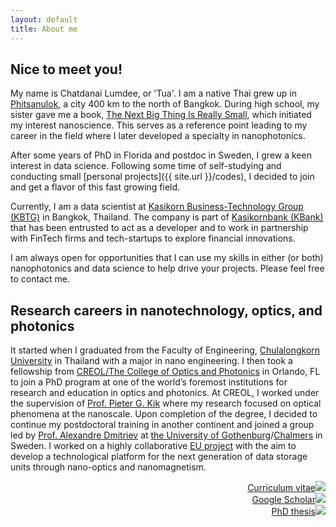 ```yaml
---
layout: default
title: About me
---
```


## Nice to meet you!
My name is Chatdanai Lumdee, or 'Tua'. I am a native Thai grew up in [Phitsanulok](https://www.google.com/maps/place/Phitsanulok,+Nai+Mueang,+Mueang+Phitsanulok+District,+Phitsanulok+65000,+Thailand/@11.8104278,100.9371339,5.71z/data=!4m5!3m4!1s0x30df97e77e746631:0x371aaafbdf6cd038!8m2!3d16.8211238!4d100.2658516), a city 400 km to the north of Bangkok. During high school, my sister gave me a book, [The Next Big Thing Is Really Small](https://www.amazon.com/Next-Thing-Really-Small-Nanotechnology/dp/1400046890), which initiated my interest nanoscience. This serves as a reference point leading to my career in the field where I later developed a specialty in nanophotonics.

After some years of PhD in Florida and postdoc in Sweden, I grew a keen interest in data science. Following some time of self-studying and conducting small [personal projects]({{ site.url }}/codes), I decided to join and get a flavor of this fast growing field.

Currently, I am a data scientist at [Kasikorn Business-Technology Group (KBTG)](http://www.kbtg.tech/en) in Bangkok, Thailand. The company is part of [Kasikornbank (KBank)](https://en.wikipedia.org/wiki/Kasikornbank) that has been entrusted to act as a developer and to work in partnership with FinTech firms and tech-startups to explore financial innovations.

I am always open for opportunities that I can use my skills in either (or both) nanophotonics and data science to help drive your projects. Please feel free to contact me.


## Research careers in nanotechnology, optics, and photonics
It started when I graduated from the Faculty of Engineering, [Chulalongkorn University](http://www.chula.ac.th/en/) in Thailand with a major in nano engineering. I then took a fellowship from [CREOL/The College of Optics and Photonics](http://www.creol.ucf.edu/) in Orlando, FL to join a PhD program at one of the world’s foremost institutions for research and education in optics and photonics. At CREOL, I worked under the supervision of [Prof. Pieter G. Kik](http://kik.creol.ucf.edu/) where my research focused on optical phenomena at the nanoscale. Upon completion of the degree, I decided to continue my postdoctoral training in another continent and joined a group led by [Prof. Alexandre Dmitriev](https://scholar.google.com/citations?user=uFM2fgcAAAAJ) at [the University of Gothenburg](http://www.gu.se/english)/[Chalmers](http://www.chalmers.se/en/Pages/default.aspx) in Sweden. I worked on a highly collaborative [EU project](http://www.physics.gu.se/english/research/femtoterabyte) with the aim to develop a technological platform for the next generation of data storage units through nano-optics and nanomagnetism.

<div align="right">
    <a href="C Lumdee, CV.pdf">Curriculum vitae<img class='image-icon' src='{{ site.url }}/assets/img/icons/letter.svg'></a><br>
    <a href="https://scholar.google.se/citations?user=TmGkgT4AAAAJ&hl=en">Google Scholar<img class='image-icon' src='{{ site.url }}/assets/img/icons/google.svg'></a><br>
    <a href="Thesis_Nanoscale Control of Gap-plasmon Enhanced Optical Processes.pdf">PhD thesis<img class='image-icon' src='{{ site.url }}/assets/img/icons/book.svg'></a><br>
</div>
